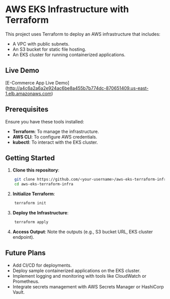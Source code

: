 # AWS EKS Infrastructure with Terraform

This project uses Terraform to deploy an AWS infrastructure that includes:
- A VPC with public subnets.
- An S3 bucket for static file hosting.
- An EKS cluster for running containerized applications.

## Live Demo
[E-Commerce App Live Demo] (http://a4c6a2a6a2e924ac6be8a455b7b774dc-870651409.us-east-1.elb.amazonaws.com)

## Prerequisites

Ensure you have these tools installed:
- **Terraform**: To manage the infrastructure.
- **AWS CLI**: To configure AWS credentials.
- **kubectl**: To interact with the EKS cluster.

## Getting Started

1. **Clone this repository**:
```bash
    git clone https://github.com/<your-username>/aws-eks-terraform-infra.git
    cd aws-eks-terraform-infra
```
2. **Initialize Terraform**:
```bash
    terraform init
```
3. **Deploy the Infrastructure**:
```bash
    terraform apply
```
4. **Access Output**: Note the outputs (e.g., S3 bucket URL, EKS cluster endpoint).

## Future Plans

- Add CI/CD for deployments.
- Deploy sample containerized applications on the EKS cluster.
- Implement logging and monitoring with tools like CloudWatch or Prometheus.
- Integrate secrets management with AWS Secrets Manager or HashiCorp Vault.
